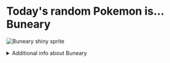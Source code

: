 # Today's random Pokemon is... Buneary

![Buneary shiny sprite](https://raw.githubusercontent.com/PokeAPI/sprites/master/sprites/pokemon/shiny/427.png)

<details>
<summary>Additional info about Buneary</summary>

| srpite type | image |
|------|------|
| back_default | ![Buneary back_default sprite](https://raw.githubusercontent.com/PokeAPI/sprites/master/sprites/pokemon/back/427.png) |
| back_shiny | ![Buneary back_shiny sprite](https://raw.githubusercontent.com/PokeAPI/sprites/master/sprites/pokemon/back/shiny/427.png) |
| front_default | ![Buneary front_default sprite](https://raw.githubusercontent.com/PokeAPI/sprites/master/sprites/pokemon/427.png) | </details>